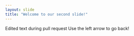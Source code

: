 ```yaml
---
layout: slide
title: "Welcome to our second slide!"
---
```

Edited text during pull request
Use the left arrow to go back!
